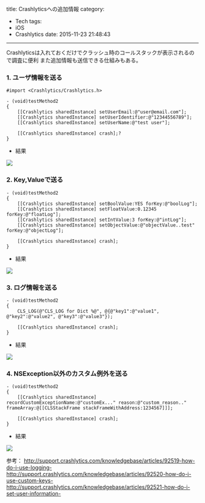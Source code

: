 title: Crashlyticsへの追加情報
category:
  - Tech
tags:
  - iOS
  - Crashlytics
date: 2015-11-23 21:48:43
---
Crashlyticsは入れておくだけでクラッシュ時のコールスタックが表示されるので調査に便利
また追加情報も送信できる仕組みもある。

### 1. ユーザ情報を送る

``` objc
#import <Crashlytics/Crashlytics.h>

- (void)testMethod2
{
    [[Crashlytics sharedInstance] setUserEmail:@"user@email.com"];
    [[Crashlytics sharedInstance] setUserIdentifier:@"12344556789"];
    [[Crashlytics sharedInstance] setUserName:@"test user"];
    
    [[Crashlytics sharedInstance] crash];?
}
```

- 結果

<a href="https://qiita-image-store.s3.amazonaws.com/0/25832/09ddd1bd-c0ab-aa93-2a8a-058bf6b42b44.png" class="fancybox" rel="gallery0"><img src="https://qiita-image-store.s3.amazonaws.com/0/25832/09ddd1bd-c0ab-aa93-2a8a-058bf6b42b44.png" style="max-width: 100%"></a>

### 2. Key,Valueで送る

``` objc
- (void)testMethod2
{
    [[Crashlytics sharedInstance] setBoolValue:YES forKey:@"boolLog"];
    [[Crashlytics sharedInstance] setFloatValue:0.12345 forKey:@"floatLog"];
    [[Crashlytics sharedInstance] setIntValue:3 forKey:@"intLog"];
    [[Crashlytics sharedInstance] setObjectValue:@"objectValue..test" forKey:@"objectLog"];
    
    [[Crashlytics sharedInstance] crash];
}
```

- 結果

<a href="https://qiita-image-store.s3.amazonaws.com/0/25832/b71b2b63-7f7d-e11c-3e9e-b93398368ecd.png" class="fancybox" rel="gallery0"><img src="https://qiita-image-store.s3.amazonaws.com/0/25832/b71b2b63-7f7d-e11c-3e9e-b93398368ecd.png" style="max-width: 100%"></a>

### 3. ログ情報を送る

``` objc
- (void)testMethod2
{
    CLS_LOG(@"CLS_LOG for Dict %@", @{@"key1":@"value1", @"key2":@"value2", @"key3":@"value3"});
    
    [[Crashlytics sharedInstance] crash];
}
```

- 結果

<a href="https://qiita-image-store.s3.amazonaws.com/0/25832/1f18738b-f988-0f26-1f01-6810a39da456.png" class="fancybox" rel="gallery0"><img src="https://qiita-image-store.s3.amazonaws.com/0/25832/1f18738b-f988-0f26-1f01-6810a39da456.png" style="max-width: 100%"></a>

### 4. NSException以外のカスタム例外を送る

``` objc
- (void)testMethod2
{
    [[Crashlytics sharedInstance] recordCustomExceptionName:@"customEx..." reason:@"custom_reason.." frameArray:@[[CLSStackFrame stackFrameWithAddress:1234567]]];
    
    [[Crashlytics sharedInstance] crash];
}
```

- 結果

<a href="https://qiita-image-store.s3.amazonaws.com/0/25832/3ffa7e4b-1878-d778-7d48-8b785015603c.png" class="fancybox" rel="gallery0"><img src="https://qiita-image-store.s3.amazonaws.com/0/25832/3ffa7e4b-1878-d778-7d48-8b785015603c.png" style="max-width: 100%"></a>

参考：
http://support.crashlytics.com/knowledgebase/articles/92519-how-do-i-use-logging-
http://support.crashlytics.com/knowledgebase/articles/92520-how-do-i-use-custom-keys-
http://support.crashlytics.com/knowledgebase/articles/92521-how-do-i-set-user-information-
